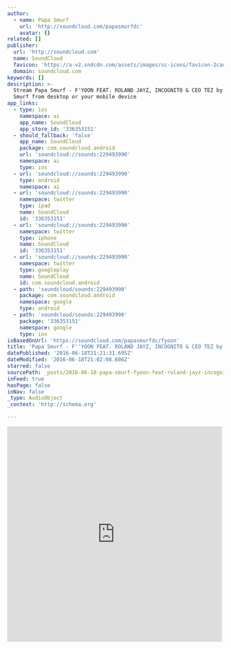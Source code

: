 ```yaml
---
author:
  - name: Papa Smurf
    url: 'http://soundcloud.com/papasmurfdc'
    avatar: {}
related: []
publisher:
  url: 'http://soundcloud.com'
  name: SoundCloud
  favicon: 'https://a-v2.sndcdn.com/assets/images/sc-icons/favicon-2cadd14b.ico'
  domain: soundcloud.com
keywords: []
description: >-
  Stream Papa Smurf - F'YOON FEAT. ROLAND JAYZ, INCOGNITO & CEO TEZ by Papa
  Smurf from desktop or your mobile device
app_links:
  - type: ios
    namespace: ai
    app_name: SoundCloud
    app_store_id: '336353151'
  - should_fallback: 'false'
    app_name: SoundCloud
    package: com.soundcloud.android
    url: 'soundcloud://sounds:229493990'
    namespace: ai
    type: ios
  - url: 'soundcloud://sounds:229493990'
    type: android
    namespace: ai
  - url: 'soundcloud://sounds:229493990'
    namespace: twitter
    type: ipad
    name: SoundCloud
    id: '336353151'
  - url: 'soundcloud://sounds:229493990'
    namespace: twitter
    type: iphone
    name: SoundCloud
    id: '336353151'
  - url: 'soundcloud://sounds:229493990'
    namespace: twitter
    type: googleplay
    name: SoundCloud
    id: com.soundcloud.android
  - path: 'soundcloud/sounds:229493990'
    package: com.soundcloud.android
    namespace: google
    type: android
  - path: 'soundcloud/sounds:229493990'
    package: '336353151'
    namespace: google
    type: ios
isBasedOnUrl: 'https://soundcloud.com/papasmurfdc/fyoon'
title: 'Papa Smurf - F''YOON FEAT. ROLAND JAYZ, INCOGNITO & CEO TEZ by Papa Smurf'
datePublished: '2016-06-18T21:21:31.695Z'
dateModified: '2016-06-18T21:02:08.606Z'
starred: false
sourcePath: _posts/2016-06-18-papa-smurf-fyoon-feat-roland-jayz-incognito-and-ceo-tez-b.md
inFeed: true
hasPage: false
inNav: false
_type: AudioObject
_context: 'http://schema.org'

---
```

<iframe src="https://cdn.embedly.com/widgets/media.html?src=https%3A%2F%2Fw.soundcloud.com%2Fplayer%2F%3Fvisual%3Dtrue%26url%3Dhttp%253A%252F%252Fapi.soundcloud.com%252Ftracks%252F229493990%26show_artwork%3Dtrue&amp;url=https%3A%2F%2Fsoundcloud.com%2Fpapasmurfdc%2Ffyoon&amp;image=http%3A%2F%2Fi1.sndcdn.com%2Fartworks-000133516481-92hnax-t500x500.jpg&amp;key=b7d04c9b404c499eba89ee7072e1c4f7&amp;type=text%2Fhtml&amp;schema=soundcloud" width="500" height="500" scrolling="no" frameborder="0" allowfullscreen="" style=""></iframe>